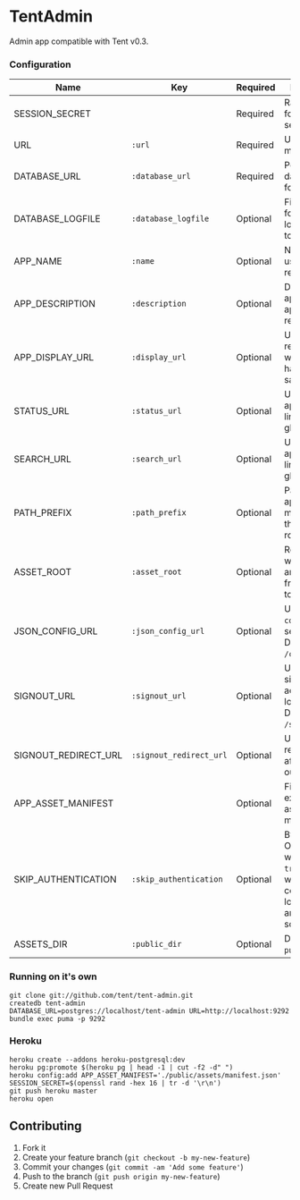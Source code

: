 # TentAdmin

Admin app compatible with Tent v0.3.

### Configuration

Name                 | Key                     | Required | Description
-------------------- | ----------------------- | -------- | -----------
SESSION_SECRET       |                         | Required | Random string for session secret.
URL                  | `:url`                  | Required | URL app is mounted at.
DATABASE_URL         | `:database_url`         | Required | Postgres database URL for app.
DATABASE_LOGFILE     | `:database_logfile`     | Optional | File path or `IO` for database log. Defaults to STDOUT.
APP_NAME             | `:name`                 | Optional | Name of app used for app registration.
APP_DESCRIPTION      | `:description`          | Optional | Description of app used for app registration.
APP_DISPLAY_URL      | `:display_url`          | Optional | URL app is registered with (_doesn't_ have to be the same as `URL`).
STATUS_URL           | `:status_url`           | Optional | URL of status app (adds a link in the global nav).
SEARCH_URL           | `:search_url`           | Optional | URL of search app (adds a link in the global nav).
PATH_PREFIX          | `:path_prefix`          | Optional | Path prefix if app isn't mounted at the domain root.
ASSET_ROOT           | `:asset_root`           | Optional | Root URL where assets are served from. Defaults to `/assets`.
JSON_CONFIG_URL      | `:json_config_url`      | Optional | URL where `config.json` is served from. Defaults to `/config.json`.
SIGNOUT_URL          | `:signout_url`          | Optional | URL where sign-out action is located. Defaults to `/signout`.
SIGNOUT_REDIRECT_URL | `:signout_redirect_url` | Optional | URL to redirect to after signing out.
APP_ASSET_MANIFEST   |                         | Optional | File path to existing JSON asset manifest.
SKIP_AUTHENTICATION  | `:skip_authentication`  | Optional | Bypasses OAuth flow when set to `true`. This only works when config.json is loaded from another source.
ASSETS_DIR           | `:public_dir`           | Optional | Defaults to `public/assets`.

### Running on it's own

```shell
git clone git://github.com/tent/tent-admin.git
createdb tent-admin
DATABASE_URL=postgres://localhost/tent-admin URL=http://localhost:9292 bundle exec puma -p 9292
```

### Heroku

```shell
heroku create --addons heroku-postgresql:dev
heroku pg:promote $(heroku pg | head -1 | cut -f2 -d" ")
heroku config:add APP_ASSET_MANIFEST='./public/assets/manifest.json' SESSION_SECRET=$(openssl rand -hex 16 | tr -d '\r\n')
git push heroku master
heroku open
```

## Contributing

1. Fork it
2. Create your feature branch (`git checkout -b my-new-feature`)
3. Commit your changes (`git commit -am 'Add some feature'`)
4. Push to the branch (`git push origin my-new-feature`)
5. Create new Pull Request
